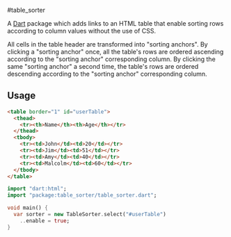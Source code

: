#table_sorter

A [Dart][] package which adds links to an HTML table that enable sorting
rows according to column values without the use of CSS.

All cells in the table header are transformed into "sorting anchors". By
clicking a "sorting anchor" once, all the table's rows are ordered ascending
according to the "sorting anchor" corresponding column. By clicking the same
"sorting anchor" a second time, the table's rows are ordered descending
according to the "sorting anchor" corresponding column.

## Usage

```html
<table border="1" id="userTable">
  <thead>
    <tr><th>Name</th><th>Age</th></tr>
  </thead>
  <tbody>
    <tr><td>John</td><td>20</td></tr>
    <tr><td>Jim</td><td>51</td></tr>
    <tr><td>Amy</td><td>40</td></tr>
    <tr><td>Malcolm</td><td>60</td></tr> 
  </tbody>
</table>
```

```dart
import "dart:html";
import "package:table_sorter/table_sorter.dart";

void main() {
  var sorter = new TableSorter.select("#userTable")
    ..enable = true;     
}
```

[Dart]: https://www.dartlang.org/

